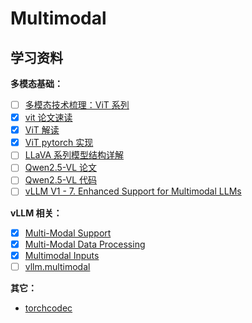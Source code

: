 # Multimodal

## 学习资料

**多模态基础：**

- [ ] [多模态技术梳理：ViT 系列](https://zhuanlan.zhihu.com/p/26719287825)
- [x] [vit 论文速读](https://www.armcvai.cn/2024-09-08/vit-paper.html)
- [x] [ViT 解读](https://datawhalechina.github.io/thorough-pytorch/%E7%AC%AC%E5%8D%81%E7%AB%A0/ViT%E8%A7%A3%E8%AF%BB.html)
- [x] [ViT pytorch 实现](https://github.com/lucidrains/vit-pytorch/blob/main/vit_pytorch/vit.py)
- [ ] [LLaVA 系列模型结构详解](https://www.armcvai.cn/2024-11-28/llava-structure.html)
- [ ] [Qwen2.5-VL 论文](https://arxiv.org/abs/2502.13923)
- [ ] [Qwen2.5-VL 代码](https://github.com/QwenLM/Qwen2.5-VL)
- [ ] [vLLM V1 - 7. Enhanced Support for Multimodal LLMs](https://blog.vllm.ai/2025/01/27/v1-alpha-release.html)

**vLLM 相关：**

- [x] [Multi-Modal Support](https://docs.vllm.ai/en/latest/contributing/model/multimodal.html)
- [x] [Multi-Modal Data Processing](https://docs.vllm.ai/en/latest/design/mm_processing.html)
- [x] [Multimodal Inputs](https://docs.vllm.ai/en/stable/features/multimodal_inputs.html)
- [ ] [vllm.multimodal](https://docs.vllm.ai/en/latest/api/vllm/multimodal/index.html)

**其它：**

- [torchcodec](https://github.com/pytorch/torchcodec)
